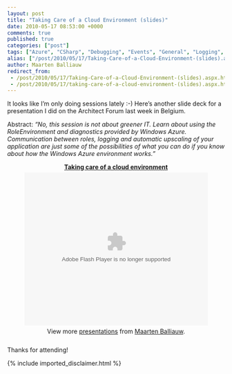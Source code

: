 ```yaml
---
layout: post
title: "Taking Care of a Cloud Environment (slides)"
date: 2010-05-17 08:53:00 +0000
comments: true
published: true
categories: ["post"]
tags: ["Azure", "CSharp", "Debugging", "Events", "General", "Logging", "Presentations", "Publications", "Azure Database", "Webfarm"]
alias: ["/post/2010/05/17/Taking-Care-of-a-Cloud-Environment-(slides).aspx", "/post/2010/05/17/taking-care-of-a-cloud-environment-(slides).aspx"]
author: Maarten Balliauw
redirect_from:
 - /post/2010/05/17/Taking-Care-of-a-Cloud-Environment-(slides).aspx.html
 - /post/2010/05/17/taking-care-of-a-cloud-environment-(slides).aspx.html
---
```

<p>It looks like I’m only doing sessions lately :-) Here’s another slide deck for a presentation I did on the Architect Forum last week in Belgium.</p>  <p>Abstract: <em>“No, this session is not about greener IT. Learn about using the RoleEnvironment and diagnostics provided by Windows Azure. Communication between roles, logging and automatic upscaling of your application are just some of the possibilities of what you can do if you know about how the Windows Azure environment works.”</em></p>

<div style="width:100%;text-align:center;" id="__ss_4121863"><strong style="display:block;margin:12px 0 4px"><a href="http://www.slideshare.net/maartenba/taking-care-of-a-cloud-environment" title="Taking care of a cloud environment">Taking care of a cloud environment</a></strong><object id="__sse4121863" width="425" height="355"><param name="movie" value="http://static.slidesharecdn.com/swf/ssplayer2.swf?doc=takingcareofacloudenvironment-azug-100517014646-phpapp01&stripped_title=taking-care-of-a-cloud-environment" /><param name="allowFullScreen" value="true"/><param name="allowScriptAccess" value="always"/><embed name="__sse4121863" src="http://static.slidesharecdn.com/swf/ssplayer2.swf?doc=takingcareofacloudenvironment-azug-100517014646-phpapp01&stripped_title=taking-care-of-a-cloud-environment" type="application/x-shockwave-flash" allowscriptaccess="always" allowfullscreen="true" width="425" height="355"></embed></object><div style="padding:5px 0 12px">View more <a href="http://www.slideshare.net/">presentations</a> from <a href="http://www.slideshare.net/maartenba">Maarten Balliauw</a>.</div></div>

<p>Thanks for attending!</p>
{% include imported_disclaimer.html %}
